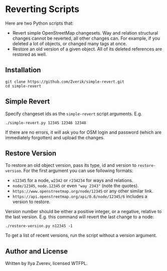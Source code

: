 # Reverting Scripts

Here are two Python scripts that:
* Revert simple OpenStreetMap changesets.
Way and relation structural changes cannot be reverted, all other changes can.
For example, if you deleted a lot of objects, or changed many tags at once.
* Restore an old version of a given object. All of its deleted references
are restored as well.

## Installation

    git clone https://github.com/Zverik/simple-revert.git
    cd simple-revert

## Simple Revert

Specify changeset ids as the `simple-revert` script arguments. E.g.

    ./simple-revert.py 12345 12346 12348

If there are no errors, it will ask you for OSM login and password (which
are immediately forgotten) and upload the changes.

## Restore Version

To restore an old object version, pass its type, id and version to
`restore-version`. For the first argument you can use following formats:

* `n12345` for a node, `w2342` or `r234234` for ways and relations.
* `node/12345`, `node.12345` or even `"way 2343"` (note the quotes).
* `https://www.openstreetmap.org/node/12345` or any other similar link.
* `https://api.openstreetmap.org/api/0.6/node/12345/6` includes a version to restore.

Version number should be either a positive integer, or a negative, relative
to the last version. E.g. this command will revert the last change to a node:

    ./restore-version.py n12345 -1

To get a list of recent versions, run the script without a version argument.

## Author and License

Written by Ilya Zverev, licensed WTFPL.
